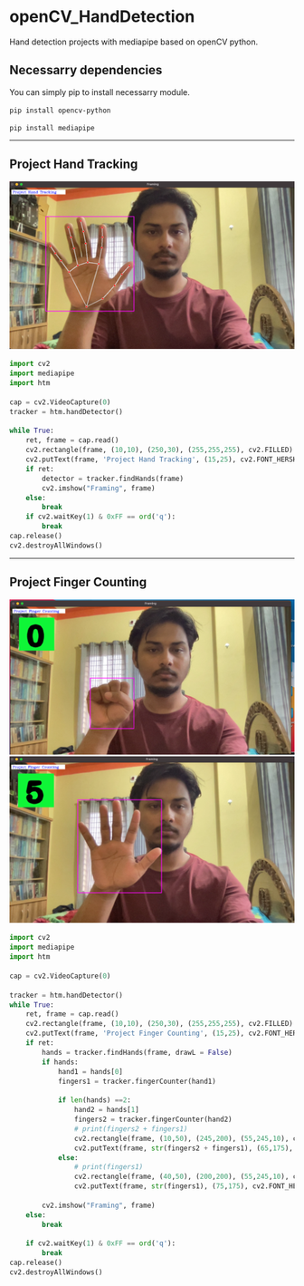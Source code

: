# openCV_HandDetection
Hand detection projects with mediapipe based on openCV python.


## Necessarry dependencies
<p> You can simply pip to install necessarry module. </p>

<code>pip install opencv-python</code>

<code>pip install mediapipe</code>

-----------------------------------
Project Hand Tracking
-----------------------------------

![Demo Hand Tracking](https://github.com/Raihan-009/openCV_HandDetection/blob/main/results/handtracking.png)

```python
import cv2
import mediapipe
import htm

cap = cv2.VideoCapture(0)
tracker = htm.handDetector()

while True:
    ret, frame = cap.read()
    cv2.rectangle(frame, (10,10), (250,30), (255,255,255), cv2.FILLED)
    cv2.putText(frame, 'Project Hand Tracking', (15,25), cv2.FONT_HERSHEY_COMPLEX, 0.5, (255,0,0), 1)
    if ret:
        detector = tracker.findHands(frame)
        cv2.imshow("Framing", frame)
    else:
        break
    if cv2.waitKey(1) & 0xFF == ord('q'):
        break
cap.release()
cv2.destroyAllWindows()
```
-----------------------------------
Project Finger Counting
-----------------------------------

![Demo finger counting 0](https://github.com/Raihan-009/openCV_HandDetection/blob/main/results/fingercounting0.png)
![Demo finger counting 5](https://github.com/Raihan-009/openCV_HandDetection/blob/main/results/fingercounting5.png)
```python
import cv2
import mediapipe
import htm

cap = cv2.VideoCapture(0)

tracker = htm.handDetector()
while True:
    ret, frame = cap.read()
    cv2.rectangle(frame, (10,10), (250,30), (255,255,255), cv2.FILLED)
    cv2.putText(frame, 'Project Finger Counting', (15,25), cv2.FONT_HERSHEY_COMPLEX, 0.5, (255,0,0), 1)
    if ret:
        hands = tracker.findHands(frame, drawL = False)
        if hands:
            hand1 = hands[0]
            fingers1 = tracker.fingerCounter(hand1)

            if len(hands) ==2:
                hand2 = hands[1]
                fingers2 = tracker.fingerCounter(hand2)
                # print(fingers2 + fingers1)
                cv2.rectangle(frame, (10,50), (245,200), (55,245,10), cv2.FILLED)
                cv2.putText(frame, str(fingers2 + fingers1), (65,175), cv2.FONT_HERSHEY_COMPLEX, 4, (0,0,0), 20)
            else:
                # print(fingers1)
                cv2.rectangle(frame, (40,50), (200,200), (55,245,10), cv2.FILLED)
                cv2.putText(frame, str(fingers1), (75,175), cv2.FONT_HERSHEY_COMPLEX, 4, (0,0,0), 20)
                
        cv2.imshow("Framing", frame)
    else:
        break

    if cv2.waitKey(1) & 0xFF == ord('q'):
        break
cap.release()
cv2.destroyAllWindows()
```
